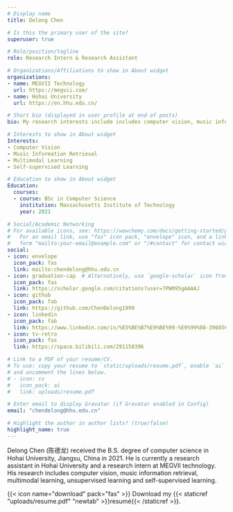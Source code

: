 ```yaml
---
# Display name
title: Delong Chen

# Is this the primary user of the site?
superuser: true

# Role/position/tagline
role: Research Intern & Research Assistant

# Organizations/Affiliations to show in About widget
organizations:
- name: MEGVII Technology
  url: https://megvii.com/
- name: Hohai University
  url: https://en.hhu.edu.cn/

# Short bio (displayed in user profile at end of posts)
bio: My research interests include includes computer vision, music information retrieval, multimodal learning, unsupervised learning and self-supervised learning.

# Interests to show in About widget
Interests:
- Computer Vision
- Music Information Retrieval
- Multimodal Learning
- Self-supervised Learning

# Education to show in About widget
Education:
  courses:
  - course: BSc in Computer Science
    institution: Massachusetts Institute of Technology
    year: 2021

# Social/Academic Networking
# For available icons, see: https://wowchemy.com/docs/getting-started/page-builder/#icons
#   For an email link, use "fas" icon pack, "envelope" icon, and a link in the
#   form "mailto:your-email@example.com" or "/#contact" for contact widget.
social:
- icon: envelope
  icon_pack: fas
  link: mailto:chendelong@hhu.edu.cn
- icon: graduation-cap  # Alternatively, use `google-scholar` icon from `ai` icon pack
  icon_pack: fas
  link: https://scholar.google.com/citations?user=7PW095gAAAAJ
- icon: github
  icon_pack: fab
  link: https://github.com/ChenDelong1999
- icon: linkedin
  icon_pack: fab
  link: https://www.linkedin.com/in/%E5%BE%B7%E9%BE%99-%E9%99%88-39685615b/
- icon: tv-retro
  icon_pack: fas
  link: https://space.bilibili.com/291158396

# Link to a PDF of your resume/CV.
# To use: copy your resume to `static/uploads/resume.pdf`, enable `ai` icons in `params.toml`, 
# and uncomment the lines below.
# - icon: cv
#   icon_pack: ai
#   link: uploads/resume.pdf

# Enter email to display Gravatar (if Gravatar enabled in Config)
email: "chendelong@hhu.edu.cn"

# Highlight the author in author lists? (true/false)
highlight_name: true
---
```


Delong Chen (陈德龙) received the B.S. degree of computer science in Hohai University, Jiangsu, China in 2021. He is currently a  research assistant in Hohai University and a research intern at MEGVII technology. His research includes computer vision, music information retrieval, multimodal learning, unsupervised learning and self-supervised learning.

{{< icon name="download" pack="fas" >}} Download my {{< staticref "uploads/resume.pdf" "newtab" >}}resumé{{< /staticref >}}.
